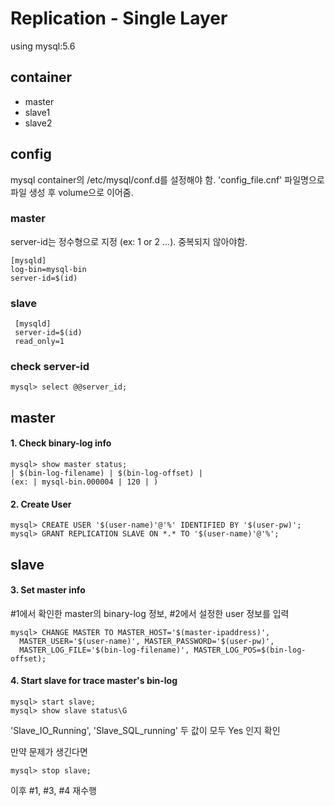 # Replication - Single Layer
using mysql:5.6

## container
- master
- slave1
- slave2

## config
mysql container의 /etc/mysql/conf.d를 설정해야 함. 'config_file.cnf' 파일명으로 파일 생성 후 volume으로 이어줌.
### master
server-id는 정수형으로 지정 (ex: 1 or 2 ...). 중복되지 않아야함.
```
[mysqld]
log-bin=mysql-bin
server-id=$(id)
```

### slave
```
 [mysqld]
 server-id=$(id)
 read_only=1
```

### check server-id
```
mysql> select @@server_id;
```

## master
#### 1. Check binary-log info
```
mysql> show master status;
| $(bin-log-filename) | $(bin-log-offset) | 
(ex: | mysql-bin.000004 | 120 | )
```

#### 2. Create User
```
mysql> CREATE USER '$(user-name)'@'%' IDENTIFIED BY '$(user-pw)';
mysql> GRANT REPLICATION SLAVE ON *.* TO '$(user-name)'@'%';
```

## slave
#### 3. Set master info
#1에서 확인한 master의 binary-log 정보, #2에서 설정한 user 정보를 입력
```
mysql> CHANGE MASTER TO MASTER_HOST='$(master-ipaddress)', 
  MASTER_USER='$(user-name)', MASTER_PASSWORD='$(user-pw)',
  MASTER_LOG_FILE='$(bin-log-filename)', MASTER_LOG_POS=$(bin-log-offset);
```

#### 4. Start slave for trace master's bin-log
```
mysql> start slave;
mysql> show slave status\G
```
'Slave_IO_Running', 'Slave_SQL_running' 두 값이 모두 Yes 인지 확인

만약 문제가 생긴다면 
```
mysql> stop slave;
```
이후 #1, #3, #4 재수행